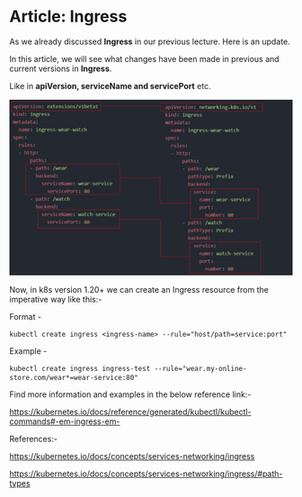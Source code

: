 # Article: Ingress

As we already discussed **Ingress** in our previous lecture. Here is an update. 

In this article, we will see what changes have been made in previous and current versions in **Ingress**.

Like in **apiVersion, serviceName and servicePort** etc.

![dashboard](./data/6.6.png)

Now, in k8s version 1.20+ we can create an Ingress resource from the imperative way like this:-

Format - 

    kubectl create ingress <ingress-name> --rule="host/path=service:port"

Example - 

    kubectl create ingress ingress-test --rule="wear.my-online-store.com/wear*=wear-service:80"

Find more information and examples in the below reference link:-

https://kubernetes.io/docs/reference/generated/kubectl/kubectl-commands#-em-ingress-em- 

References:-

https://kubernetes.io/docs/concepts/services-networking/ingress

https://kubernetes.io/docs/concepts/services-networking/ingress/#path-types
